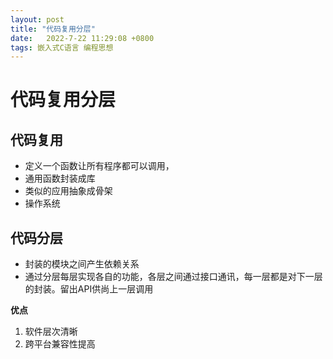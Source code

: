 ```yaml
---
layout: post
title: "代码复用分层"
date:   2022-7-22 11:29:08 +0800
tags: 嵌入式C语言 编程思想
---
```


# 代码复用分层

## 代码复用

+ 定义一个函数让所有程序都可以调用， 
+ 通用函数封装成库
+ 类似的应用抽象成骨架
+ 操作系统



## 代码分层

+ 封装的模块之间产生依赖关系
+ 通过分层每层实现各自的功能，各层之间通过接口通讯，每一层都是对下一层的封装。留出API供尚上一层调用

**优点**

1. 软件层次清晰
2. 跨平台兼容性提高













